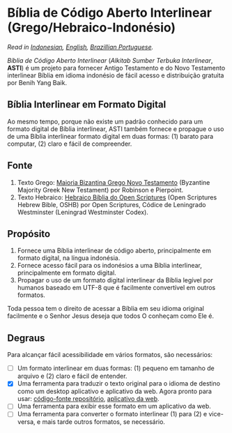 # **Bíblia de Código Aberto Interlinear (Grego/Hebraico-Indonésio)**
*Read in [Indonesian](https://github.com/benihyangbaik/asti#readme), [English](https://github.com/benihyangbaik/asti/blob/main/README.en.md), [Brazillian Portuguese](https://github.com/benihyangbaik/asti/blob/main/README.ptbr.md).*

*Bíblia de Código Aberto Interlinear* (*Alkitab Sumber Terbuka Interlinear*,
**ASTI**) é um projeto para fornecer Antigo Testamento e do Novo Testamento
interlinear Bíblia em idioma indonésio de fácil acesso e distribuição gratuita
por Benih Yang Baik.


## **Bíblia Interlinear em Formato Digital**
Ao mesmo tempo, porque não existe um padrão conhecido para um formato digital de
Bíblia interlinear, ASTI também fornece e propague o uso de uma Bíblia interlinear
formato digital em duas formas: (1) barato para computar, (2) claro e fácil de
compreender.


## **Fonte**
1. Texto Grego: [Maioria Bizantina Grego Novo
   Testamento](https://github/byztxt/byzantine-majority-text) (Byzantine
   Majority Greek New Testament) por Robinson e Pierpoint.
2. Texto Hebraico: [Hebraico Bíblia do Open
   Scriptures](https://github.com/openscriptures/morphhb) (Open Scriptures
   Hebrew Bible, OSHB) por Open Scriptures, Códice de Leningrado Westminster
   (Leningrad Westminster Codex).


## **Propósito**
1. Fornece uma Bíblia interlinear de código aberto, principalmente em formato digital, na
   língua indonésia.
2. Fornece acesso fácil para os indonésios a uma Bíblia interlinear, principalmente em
   formato digital.
3. Propagar o uso de um formato digital interlinear da Bíblia legível por humanos baseado em
   UTF-8 que é facilmente convertível em outros formatos.

Toda pessoa tem o direito de acessar a Bíblia em seu idioma original facilmente
e o Senhor Jesus deseja que todos O conheçam como Ele é.


## **Degraus**
Para alcançar fácil acessibilidade em vários formatos, são necessários:
- [ ] Um formato interlinear em duas formas: (1) pequeno em tamanho de arquivo e (2) claro
  e fácil de entender.
- [x] Uma ferramenta para traduzir o texto original para o idioma de destino como um desktop
  aplicativo e aplicativo da web. Agora pronto para usar: [código-fonte
  repositório](https://github.com/benihyangbaik/interlinear-bible-simple-editor),
  [aplicativo da web](https://ibse.benihyangbaik.com).
- [ ] Uma ferramenta para exibir esse formato em um aplicativo da web.
- [ ] Uma ferramenta para converter o formato interlinear (1) para (2) e vice-versa, e mais tarde
  outros formatos, se necessário.
